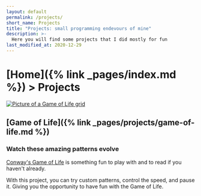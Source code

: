 ```yaml
---
layout: default
permalink: /projects/
short_name: Projects
title: "Projects: small programming endevours of mine"
description: >-
  Here you will find some projects that I did mostly for fun
last_modified_at: 2020-12-29
---
```


# [Home]({% link _pages/index.md %}) > Projects

<a href="{% link _pages/projects/game-of-life.md %}">
  <img class="img-float-left" src="{% link assets/img/project-game-of-life.png %}" alt="Picture of a Game of Life grid">
</a>

## [Game of Life]({% link _pages/projects/game-of-life.md %})

### Watch these amazing patterns evolve

[Conway's Game of Life](https://en.wikipedia.org/wiki/Conway%27s_Game_of_Life) is something fun to play with and to read if you haven't already.

With this project, you can try custom patterns, control the speed, and pause it. Giving you the opportunity to have fun with the Game of Life.
